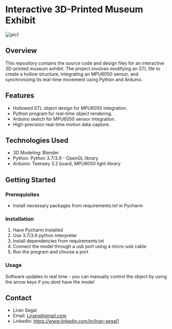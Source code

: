 # Interactive 3D-Printed Museum Exhibit

![‏‏pic1](https://github.com/Lirseg/InteractiveMuseumExhibit/assets/75400026/c2454a20-bd24-4b49-b848-a09e8c9ca0a7)


## Overview

This repository contains the source code and design files for an interactive 3D-printed museum exhibit. The project involves modifying an STL file to create a hollow structure, integrating an MPU6050 sensor, and synchronizing its real-time movement using Python and Arduino.

## Features

- Hollowed STL object design for MPU6050 integration.
- Python program for real-time object rendering.
- Arduino sketch for MPU6050 sensor integration.
- High-precision real-time motion data capture.

## Technologies Used

- 3D Modeling: Blender
- Python: Python 3.7/3.9 - OpenGL library
- Arduino: Teensey 3.2 board, MPU6050 light library

## Getting Started

### Prerequisites

- Install necessary packages from requirements.txt in Pycharm

### Installation

1. Have Pycharm Installed
2. Use 3.7/3.9 python Interpreter
3. Install dependencies from requirements.txt
4. Connect the model through a usb port using a micro-usb cable
5. Run the program and choose a port

### Usage

Software updates in real time - you can manually control the object by using the arrow keys if you dont have the model


## Contact

- Liran Segal
- Email: Lirseg@gmail.com
- LinkedIn: https://www.linkedin.com/in/liran-segal1

